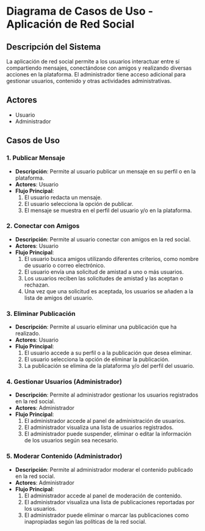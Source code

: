 # Diagrama de Casos de Uso - Aplicación de Red Social

## Descripción del Sistema
La aplicación de red social permite a los usuarios interactuar entre sí compartiendo mensajes, conectándose con amigos y realizando diversas acciones en la plataforma. El administrador tiene acceso adicional para gestionar usuarios, contenido y otras actividades administrativas.

## Actores
- Usuario
- Administrador

## Casos de Uso

### 1. Publicar Mensaje
- **Descripción**: Permite al usuario publicar un mensaje en su perfil o en la plataforma.
- **Actores**: Usuario
- **Flujo Principal**:
    1. El usuario redacta un mensaje.
    2. El usuario selecciona la opción de publicar.
    3. El mensaje se muestra en el perfil del usuario y/o en la plataforma.

### 2. Conectar con Amigos
- **Descripción**: Permite al usuario conectar con amigos en la red social.
- **Actores**: Usuario
- **Flujo Principal**:
    1. El usuario busca amigos utilizando diferentes criterios, como nombre de usuario o correo electrónico.
    2. El usuario envía una solicitud de amistad a uno o más usuarios.
    3. Los usuarios reciben las solicitudes de amistad y las aceptan o rechazan.
    4. Una vez que una solicitud es aceptada, los usuarios se añaden a la lista de amigos del usuario.

### 3. Eliminar Publicación
- **Descripción**: Permite al usuario eliminar una publicación que ha realizado.
- **Actores**: Usuario
- **Flujo Principal**:
    1. El usuario accede a su perfil o a la publicación que desea eliminar.
    2. El usuario selecciona la opción de eliminar la publicación.
    3. La publicación se elimina de la plataforma y/o del perfil del usuario.

### 4. Gestionar Usuarios (Administrador)
- **Descripción**: Permite al administrador gestionar los usuarios registrados en la red social.
- **Actores**: Administrador
- **Flujo Principal**:
    1. El administrador accede al panel de administración de usuarios.
    2. El administrador visualiza una lista de usuarios registrados.
    3. El administrador puede suspender, eliminar o editar la información de los usuarios según sea necesario.

### 5. Moderar Contenido (Administrador)
- **Descripción**: Permite al administrador moderar el contenido publicado en la red social.
- **Actores**: Administrador
- **Flujo Principal**:
    1. El administrador accede al panel de moderación de contenido.
    2. El administrador visualiza una lista de publicaciones reportadas por los usuarios.
    3. El administrador puede eliminar o marcar las publicaciones como inapropiadas según las políticas de la red social.
